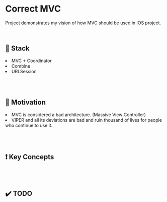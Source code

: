 <h1>Correct MVC</h1>
<p>Project demonstrates my vision of how MVC should be used in iOS project.</p>

<br>

<h2>🥞 Stack</h2>
<li>MVC + Coordinator</li>
<li>Combine</li>
<li>URLSession</li>

<br><br>

<h2>🥅 Motivation</h2>
<li>MVC is considered a bad architecture. (Massive View Controller)</li>
<li>VIPER and all its deviations are bad and ruin thousand of lives for people who continue to use it.</li>

<br><br>

<h2>❗️ Key Concepts</h2>
<p></p>

<br><br>

<h2>✔️ TODO</h2>
<p></p>